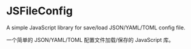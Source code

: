 # JSFileConfig

A simple JavaScript library for save/load JSON/YAML/TOML config file.

一个简单的 JSON/YAML/TOML 配置文件加载/保存的 JavaScript 库。
